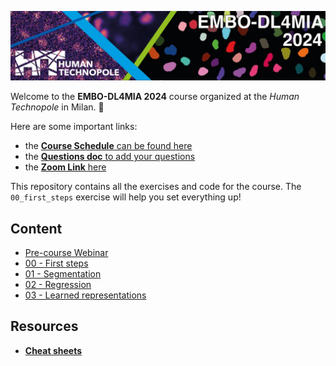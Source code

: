 ![Banner](https://raw.githubusercontent.com/dl4mia/.github/2024/img/DL4MIA_banner_2024.png)

Welcome to the **EMBO-DL4MIA 2024** course organized at the *Human Technopole* in Milan. :tada:

Here are some important links:
- the [**Course Schedule** can be found here](https://docs.google.com/spreadsheets/d/1tsrXfv-KE8Sz-0V9B8_zIrv1Yn_JGgLePfJ4u7Q9_F0/edit#gid=1986559171)
- the [**Questions doc** to add your questions](https://docs.google.com/document/d/1MvMkXoJ56m013QXR-H9WxDcIQ8ipXLszjeS1ZylVkYQ/edit?usp=sharing)
- the [**Zoom Link** here](https://fht-org.zoom.us/j/89841567576?pwd=b3pUK0tIaC9KZGdCN05NMU5URVZXdz09)


This repository contains all the exercises and code for the course. The `00_first_steps` exercise will help you set everything up!


## Content

- [Pre-course Webinar](https://github.com/dl4mia/DL4MIA_Pre-course_Webinar)
- [00 - First steps](https://github.com/dl4mia/00_first_steps)
- [01 - Segmentation](https://github.com/dl4mia/01_segmentation)
- [02 - Regression](https://github.com/dl4mia/02_regression)
- [03 - Learned representations](https://github.com/dl4mia/03_learned_representations)

   
## Resources

- [**Cheat sheets**](cheat_sheets)


